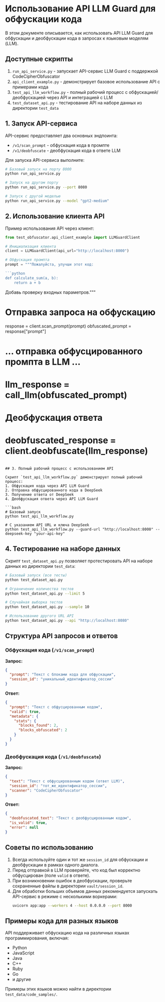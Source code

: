 # Использование API LLM Guard для обфускации кода

В этом документе описывается, как использовать API LLM Guard для обфускации и деобфускации кода в запросах к языковым моделям (LLM).

## Доступные скрипты

1. `run_api_service.py` - запускает API-сервис LLM Guard с поддержкой CodeCipherObfuscator
2. `api_client_example.py` - демонстрирует базовое использование API с примерами кода
3. `test_api_llm_workflow.py` - полный рабочий процесс с обфускацией/деобфускацией через API и интеграцией с LLM
4. `test_dataset_api.py` - тестирование API на наборе данных из директории `test_data`

## 1. Запуск API-сервиса

API-сервис предоставляет два основных эндпоинта:
- `/v1/scan_prompt` - обфускация кода в промпте
- `/v1/deobfuscate` - деобфускация кода в ответе LLM

Для запуска API-сервиса выполните:

```bash
# Базовый запуск на порту 8000
python run_api_service.py

# Запуск на другом порту
python run_api_service.py --port 8080

# Запуск с другой моделью
python run_api_service.py --model "gpt2-medium"
```

## 2. Использование клиента API

Пример использования API через клиент:

```python
from test_obfuscator.api_client_example import LLMGuardClient

# Инициализация клиента
client = LLMGuardClient(api_url="http://localhost:8000")

# Обфускация промпта
prompt = """Пожалуйста, улучши этот код:

```python
def calculate_sum(a, b):
    return a + b
```

Добавь проверку входных параметров."""

# Отправка запроса на обфускацию
response = client.scan_prompt(prompt)
obfuscated_prompt = response["prompt"]

# ... отправка обфусцированного промпта в LLM ...
# llm_response = call_llm(obfuscated_prompt)

# Деобфускация ответа
# deobfuscated_response = client.deobfuscate(llm_response)
```

## 3. Полный рабочий процесс с использованием API

Скрипт `test_api_llm_workflow.py` демонстрирует полный рабочий процесс:
1. Обфускация кода через API LLM Guard
2. Отправка обфусцированного кода в DeepSeek
3. Получение ответа от DeepSeek
4. Деобфускация ответа через API LLM Guard

```bash
# Базовый запуск
python test_api_llm_workflow.py

# С указанием API URL и ключа DeepSeek
python test_api_llm_workflow.py --guard-url "http://localhost:8000" --deepseek-key "your-api-key"
```

## 4. Тестирование на наборе данных

Скрипт `test_dataset_api.py` позволяет протестировать API на наборе данных из директории `test_data`:

```bash
# Базовый запуск (все тесты)
python test_dataset_api.py

# Ограничение количества тестов
python test_dataset_api.py --limit 5

# Случайная выборка тестов
python test_dataset_api.py --sample 10

# Использование другого URL API
python test_dataset_api.py --api "http://localhost:8080"
```

## Структура API запросов и ответов

### Обфускация кода (`/v1/scan_prompt`)

**Запрос:**
```json
{
  "prompt": "Текст с блоками кода для обфускации",
  "session_id": "уникальный_идентификатор_сессии"
}
```

**Ответ:**
```json
{
  "prompt": "Текст с обфусцированным кодом",
  "valid": true,
  "metadata": {
    "stats": {
      "blocks_found": 2,
      "blocks_obfuscated": 2
    }
  }
}
```

### Деобфускация кода (`/v1/deobfuscate`)

**Запрос:**
```json
{
  "text": "Текст с обфусцированным кодом (ответ LLM)",
  "session_id": "тот_же_идентификатор_сессии",
  "scanner": "CodeCipherObfuscator"
}
```

**Ответ:**
```json
{
  "deobfuscated_text": "Текст с деобфусцированным кодом",
  "is_valid": true,
  "error": null
}
```

## Советы по использованию

1. Всегда используйте один и тот же `session_id` для обфускации и деобфускации в рамках одного диалога.
2. Перед отправкой в LLM проверяйте, что код был корректно обфусцирован (поле `valid` в ответе).
3. При возникновении ошибок в деобфускации, проверьте сохраненные файлы в директории `vault/session_id`.
4. Для обработки больших объемов данных рекомендуется запускать API-сервис в режиме с несколькими воркерами:
   ```bash
   uvicorn app:app --workers 4 --host 0.0.0.0 --port 8000
   ```

## Примеры кода для разных языков

API поддерживает обфускацию кода на различных языках программирования, включая:
- Python
- JavaScript
- Java
- C++
- Ruby
- Go
- и другие

Примеры этих языков можно найти в директории `test_data/code_samples/`. 